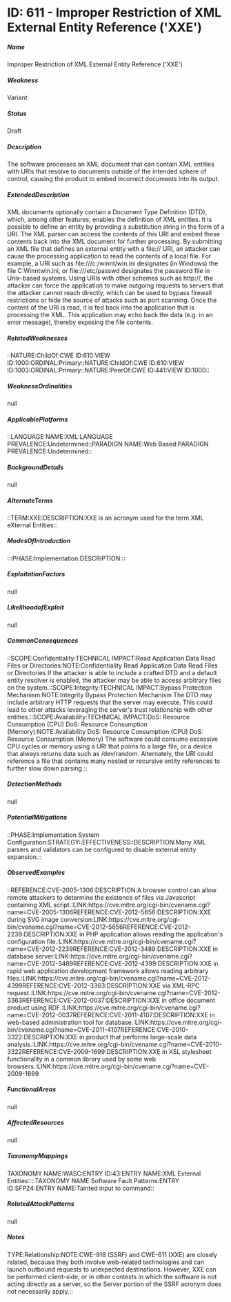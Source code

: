 # ID: 611 - Improper Restriction of XML External Entity Reference ('XXE')
<h5>Name</h5>Improper Restriction of XML External Entity Reference ('XXE')
<h5>Weakness</h5>Variant
<h5>Status</h5>Draft
<h5>Description</h5>The software processes an XML document that can contain XML entities with URIs that resolve to documents outside of the intended sphere of control, causing the product to embed incorrect documents into its output.
<h5>ExtendedDescription</h5>XML documents optionally contain a Document Type Definition (DTD), which, among other features, enables the definition of XML entities. It is possible to define an entity by providing a substitution string in the form of a URI. The XML parser can access the contents of this URI and embed these contents back into the XML document for further processing. By submitting an XML file that defines an external entity with a file:// URI, an attacker can cause the processing application to read the contents of a local file. For example, a URI such as file:///c:/winnt/win.ini designates (in Windows) the file C:Winntwin.ini, or file:///etc/passwd designates the password file in Unix-based systems. Using URIs with other schemes such as http://, the attacker can force the application to make outgoing requests to servers that the attacker cannot reach directly, which can be used to bypass firewall restrictions or hide the source of attacks such as port scanning. Once the content of the URI is read, it is fed back into the application that is processing the XML. This application may echo back the data (e.g. in an error message), thereby exposing the file contents.
<h5>RelatedWeaknesses</h5>::NATURE:ChildOf:CWE ID:610:VIEW ID:1000:ORDINAL:Primary::NATURE:ChildOf:CWE ID:610:VIEW ID:1003:ORDINAL:Primary::NATURE:PeerOf:CWE ID:441:VIEW ID:1000::
<h5>WeaknessOrdinalities</h5>null
<h5>ApplicablePlatforms</h5>::LANGUAGE NAME:XML:LANGUAGE PREVALENCE:Undetermined::PARADIGN NAME:Web Based:PARADIGN PREVALENCE:Undetermined::
<h5>BackgroundDetails</h5>null
<h5>AlternateTerms</h5>::TERM:XXE:DESCRIPTION:XXE is an acronym used for the term XML eXternal Entities::
<h5>ModesOfIntroduction</h5>:::PHASE:Implementation:DESCRIPTION:::
<h5>ExploitationFactors</h5>null
<h5>LikelihoodofExploit</h5>null
<h5>CommonConsequences</h5>::SCOPE:Confidentiality:TECHNICAL IMPACT:Read Application Data Read Files or Directories:NOTE:Confidentiality Read Application Data Read Files or Directories If the attacker is able to include a crafted DTD and a default entity resolver is enabled, the attacker may be able to access arbitrary files on the system.::SCOPE:Integrity:TECHNICAL IMPACT:Bypass Protection Mechanism:NOTE:Integrity Bypass Protection Mechanism The DTD may include arbitrary HTTP requests that the server may execute. This could lead to other attacks leveraging the server's trust relationship with other entities.::SCOPE:Availability:TECHNICAL IMPACT:DoS: Resource Consumption (CPU) DoS: Resource Consumption (Memory):NOTE:Availability DoS: Resource Consumption (CPU) DoS: Resource Consumption (Memory) The software could consume excessive CPU cycles or memory using a URI that points to a large file, or a device that always returns data such as /dev/random. Alternately, the URI could reference a file that contains many nested or recursive entity references to further slow down parsing.::
<h5>DetectionMethods</h5>null
<h5>PotentialMitigations</h5>::PHASE:Implementation System Configuration:STRATEGY::EFFECTIVENESS::DESCRIPTION:Many XML parsers and validators can be configured to disable external entity expansion.::
<h5>ObservedExamples</h5>::REFERENCE:CVE-2005-1306:DESCRIPTION:A browser control can allow remote attackers to determine the existence of files via Javascript containing XML script.:LINK:https://cve.mitre.org/cgi-bin/cvename.cgi?name=CVE-2005-1306REFERENCE:CVE-2012-5656:DESCRIPTION:XXE during SVG image conversion:LINK:https://cve.mitre.org/cgi-bin/cvename.cgi?name=CVE-2012-5656REFERENCE:CVE-2012-2239:DESCRIPTION:XXE in PHP application allows reading the application's configuration file.:LINK:https://cve.mitre.org/cgi-bin/cvename.cgi?name=CVE-2012-2239REFERENCE:CVE-2012-3489:DESCRIPTION:XXE in database server:LINK:https://cve.mitre.org/cgi-bin/cvename.cgi?name=CVE-2012-3489REFERENCE:CVE-2012-4399:DESCRIPTION:XXE in rapid web application development framework allows reading arbitrary files.:LINK:https://cve.mitre.org/cgi-bin/cvename.cgi?name=CVE-2012-4399REFERENCE:CVE-2012-3363:DESCRIPTION:XXE via XML-RPC request.:LINK:https://cve.mitre.org/cgi-bin/cvename.cgi?name=CVE-2012-3363REFERENCE:CVE-2012-0037:DESCRIPTION:XXE in office document product using RDF.:LINK:https://cve.mitre.org/cgi-bin/cvename.cgi?name=CVE-2012-0037REFERENCE:CVE-2011-4107:DESCRIPTION:XXE in web-based administration tool for database.:LINK:https://cve.mitre.org/cgi-bin/cvename.cgi?name=CVE-2011-4107REFERENCE:CVE-2010-3322:DESCRIPTION:XXE in product that performs large-scale data analysis.:LINK:https://cve.mitre.org/cgi-bin/cvename.cgi?name=CVE-2010-3322REFERENCE:CVE-2009-1699:DESCRIPTION:XXE in XSL stylesheet functionality in a common library used by some web browsers.:LINK:https://cve.mitre.org/cgi-bin/cvename.cgi?name=CVE-2009-1699
<h5>FunctionalAreas</h5>null
<h5>AffectedResources</h5>null
<h5>TaxonomyMappings</h5>TAXONOMY NAME:WASC:ENTRY ID:43:ENTRY NAME:XML External Entities::::TAXONOMY NAME:Software Fault Patterns:ENTRY ID:SFP24:ENTRY NAME:Tainted input to command::
<h5>RelatedAttackPatterns</h5>null
<h5>Notes</h5>TYPE:Relationship:NOTE:CWE-918 (SSRF) and CWE-611 (XXE) are closely related, because they both involve web-related technologies and can launch outbound requests to unexpected destinations. However, XXE can be performed client-side, or in other contexts in which the software is not acting directly as a server, so the Server portion of the SSRF acronym does not necessarily apply.::

